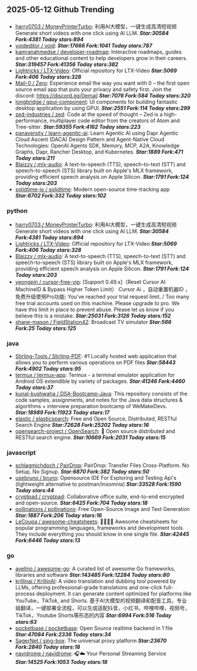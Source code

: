 ## 2025-05-12 Github Trending

### 
* [harry0703 / MoneyPrinterTurbo](https://github.com/harry0703/MoneyPrinterTurbo): 利用AI大模型，一键生成高清短视频 Generate short videos with one click using AI LLM. ***Star:30584 Fork:4381 Today stars:894***
* [voideditor / void](https://github.com/voideditor/void):  ***Star:17666 Fork:1041 Today stars:787***
* [kamranahmedse / developer-roadmap](https://github.com/kamranahmedse/developer-roadmap): Interactive roadmaps, guides and other educational content to help developers grow in their careers. ***Star:319457 Fork:41356 Today stars:382***
* [Lightricks / LTX-Video](https://github.com/Lightricks/LTX-Video): Official repository for LTX-Video ***Star:5069 Fork:406 Today stars:328***
* [Mail-0 / Zero](https://github.com/Mail-0/Zero): Experience email the way you want with 0 – the first open source email app that puts your privacy and safety first. Join the discord: https://discord.gg/0email ***Star:7076 Fork:584 Today stars:320***
* [longbridge / gpui-component](https://github.com/longbridge/gpui-component): UI components for building fantastic desktop application by using GPUI. ***Star:2551 Fork:114 Today stars:299***
* [zed-industries / zed](https://github.com/zed-industries/zed): Code at the speed of thought – Zed is a high-performance, multiplayer code editor from the creators of Atom and Tree-sitter. ***Star:59355 Fork:4162 Today stars:223***
* [panaversity / learn-agentic-ai](https://github.com/panaversity/learn-agentic-ai): Learn Agentic AI using Dapr Agentic Cloud Ascent (DACA) Design Pattern and Agent-Native Cloud Technologies: OpenAI Agents SDK, Memory, MCP, A2A, Knowledge Graphs, Dapr, Rancher Desktop, and Kubernetes. ***Star:1889 Fork:471 Today stars:211***
* [Blaizzy / mlx-audio](https://github.com/Blaizzy/mlx-audio): A text-to-speech (TTS), speech-to-text (STT) and speech-to-speech (STS) library built on Apple's MLX framework, providing efficient speech analysis on Apple Silicon. ***Star:1791 Fork:124 Today stars:203***
* [solidtime-io / solidtime](https://github.com/solidtime-io/solidtime): Modern open-source time-tracking app ***Star:6702 Fork:332 Today stars:102***

### python
* [harry0703 / MoneyPrinterTurbo](https://github.com/harry0703/MoneyPrinterTurbo): 利用AI大模型，一键生成高清短视频 Generate short videos with one click using AI LLM. ***Star:30584 Fork:4381 Today stars:894***
* [Lightricks / LTX-Video](https://github.com/Lightricks/LTX-Video): Official repository for LTX-Video ***Star:5069 Fork:406 Today stars:328***
* [Blaizzy / mlx-audio](https://github.com/Blaizzy/mlx-audio): A text-to-speech (TTS), speech-to-text (STT) and speech-to-speech (STS) library built on Apple's MLX framework, providing efficient speech analysis on Apple Silicon. ***Star:1791 Fork:124 Today stars:203***
* [yeongpin / cursor-free-vip](https://github.com/yeongpin/cursor-free-vip): [Support 0.49.x]（Reset Cursor AI MachineID & Bypass Higher Token Limit） Cursor Ai ，自动重置机器ID ， 免费升级使用Pro功能: You've reached your trial request limit. / Too many free trial accounts used on this machine. Please upgrade to pro. We have this limit in place to prevent abuse. Please let us know if you believe this is a mistake. ***Star:25031 Fork:3126 Today stars:152***
* [shane-mason / FieldStation42](https://github.com/shane-mason/FieldStation42): Broadcast TV simulator ***Star:566 Fork:25 Today stars:125***

### java
* [Stirling-Tools / Stirling-PDF](https://github.com/Stirling-Tools/Stirling-PDF): #1 Locally hosted web application that allows you to perform various operations on PDF files ***Star:58443 Fork:4902 Today stars:95***
* [termux / termux-app](https://github.com/termux/termux-app): Termux - a terminal emulator application for Android OS extendible by variety of packages. ***Star:41246 Fork:4460 Today stars:37***
* [kunal-kushwaha / DSA-Bootcamp-Java](https://github.com/kunal-kushwaha/DSA-Bootcamp-Java): This repository consists of the code samples, assignments, and notes for the Java data structures & algorithms + interview preparation bootcamp of WeMakeDevs. ***Star:18989 Fork:11923 Today stars:17***
* [elastic / elasticsearch](https://github.com/elastic/elasticsearch): Free and Open Source, Distributed, RESTful Search Engine ***Star:72628 Fork:25202 Today stars:16***
* [opensearch-project / OpenSearch](https://github.com/opensearch-project/OpenSearch): 🔎 Open source distributed and RESTful search engine. ***Star:10669 Fork:2031 Today stars:15***

### javascript
* [schlagmichdoch / PairDrop](https://github.com/schlagmichdoch/PairDrop): PairDrop: Transfer Files Cross-Platform. No Setup, No Signup. ***Star:6870 Fork:382 Today stars:50***
* [usebruno / bruno](https://github.com/usebruno/bruno): Opensource IDE For Exploring and Testing Api's (lightweight alternative to postman/insomnia) ***Star:33528 Fork:1590 Today stars:44***
* [cryptpad / cryptpad](https://github.com/cryptpad/cryptpad): Collaborative office suite, end-to-end encrypted and open-source. ***Star:6425 Fork:704 Today stars:18***
* [pollinations / pollinations](https://github.com/pollinations/pollinations): Free Open-Source Image and Text Generation ***Star:1887 Fork:206 Today stars:16***
* [LeCoupa / awesome-cheatsheets](https://github.com/LeCoupa/awesome-cheatsheets): 👩‍💻👨‍💻 Awesome cheatsheets for popular programming languages, frameworks and development tools. They include everything you should know in one single file. ***Star:42445 Fork:6446 Today stars:13***

### go
* [avelino / awesome-go](https://github.com/avelino/awesome-go): A curated list of awesome Go frameworks, libraries and software ***Star:143485 Fork:12284 Today stars:80***
* [krillinai / KrillinAI](https://github.com/krillinai/KrillinAI): A video translation and dubbing tool powered by LLMs, offering professional-grade translations and one-click full-process deployment. It can generate content optimized for platforms like YouTube，TikTok, and Shorts. 基于AI大模型的视频翻译和配音工具，专业级翻译，一键部署全流程，可以生成适配抖音，小红书，哔哩哔哩，视频号，TikTok，Youtube Shorts等形态的内容 ***Star:6994 Fork:516 Today stars:63***
* [pocketbase / pocketbase](https://github.com/pocketbase/pocketbase): Open Source realtime backend in 1 file ***Star:47084 Fork:2336 Today stars:34***
* [SagerNet / sing-box](https://github.com/SagerNet/sing-box): The universal proxy platform ***Star:23670 Fork:2840 Today stars:18***
* [navidrome / navidrome](https://github.com/navidrome/navidrome): 🎧☁️ Your Personal Streaming Service ***Star:14525 Fork:1053 Today stars:18***
